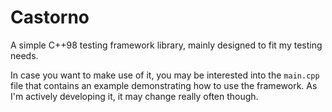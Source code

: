# Castorno

A simple C++98 testing framework library, mainly designed to fit my testing needs.

In case you want to make use of it, you may be interested into the `main.cpp` file that contains
an example demonstrating how to use the framework. As I'm actively developing it, it may change really often
though.

